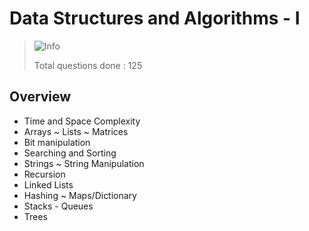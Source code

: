 # Data Structures and Algorithms - I

> <picture>
>   <source media="(prefers-color-scheme: light)" srcset="https://raw.githubusercontent.com/Mqxx/GitHub-Markdown/main/blockquotes/badge/light-theme/info.svg">
>   <img alt="Info" src="https://raw.githubusercontent.com/Mqxx/GitHub-Markdown/main/blockquotes/badge/dark-theme/info.svg">
> </picture><br>
>
> Total questions done : 125

## Overview

- Time and Space Complexity
- Arrays ~ Lists ~ Matrices
- Bit manipulation
- Searching and Sorting
- Strings ~ String Manipulation
- Recursion
- Linked Lists
- Hashing ~ Maps/Dictionary
- Stacks - Queues
- Trees
